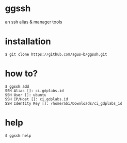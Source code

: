 # ggssh
an ssh alias &amp; manager tools

# installation

```$ git clone https://github.com/agus-b/ggssh.git```


# how to?

```
$ ggssh add
SSH Alias []: ci.gdplabs.id
SSH User []: ubuntu
SSH IP/Host []: ci.gdplabs.id
SSH Identity Key []: /home/abi/Downloads/ci_gdplabs_id
```

# help
```$ ggssh help```


